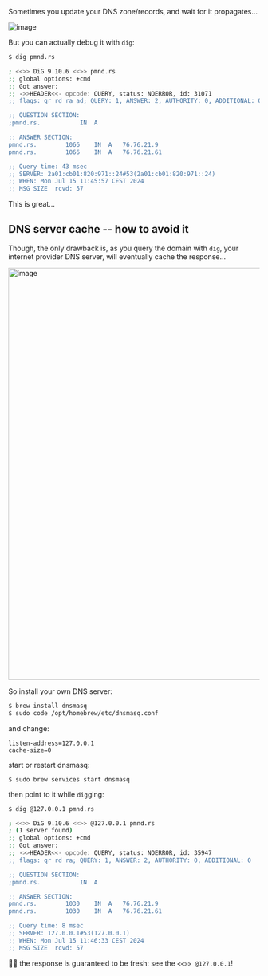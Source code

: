 Sometimes you update your DNS zone/records, and wait for it propagates...

![image](https://github.com/user-attachments/assets/8e340f59-8304-4a52-a9fa-9dedb0b689ed)

But you can actually debug it with `dig`:

```sh
$ dig pmnd.rs

; <<>> DiG 9.10.6 <<>> pmnd.rs
;; global options: +cmd
;; Got answer:
;; ->>HEADER<<- opcode: QUERY, status: NOERROR, id: 31071
;; flags: qr rd ra ad; QUERY: 1, ANSWER: 2, AUTHORITY: 0, ADDITIONAL: 0

;; QUESTION SECTION:
;pmnd.rs.			IN	A

;; ANSWER SECTION:
pmnd.rs.		1066	IN	A	76.76.21.9
pmnd.rs.		1066	IN	A	76.76.21.61

;; Query time: 43 msec
;; SERVER: 2a01:cb01:820:971::24#53(2a01:cb01:820:971::24)
;; WHEN: Mon Jul 15 11:45:57 CEST 2024
;; MSG SIZE  rcvd: 57
```

This is great...

## DNS server cache -- how to avoid it

Though, the only drawback is, as you query the domain with `dig`, your internet provider DNS server, will eventually cache the response...

<img width="827" alt="image" src="https://github.com/user-attachments/assets/e74bc33e-1693-42f8-b6c4-d2a84f519780">

So install your own DNS server:

```sh
$ brew install dnsmasq
$ sudo code /opt/homebrew/etc/dnsmasq.conf
```

and change:

```
listen-address=127.0.0.1
cache-size=0
```

start or restart dnsmasq:

```
$ sudo brew services start dnsmasq
```

then point to it while `dig`ging:

```sh
$ dig @127.0.0.1 pmnd.rs

; <<>> DiG 9.10.6 <<>> @127.0.0.1 pmnd.rs
; (1 server found)
;; global options: +cmd
;; Got answer:
;; ->>HEADER<<- opcode: QUERY, status: NOERROR, id: 35947
;; flags: qr rd ra; QUERY: 1, ANSWER: 2, AUTHORITY: 0, ADDITIONAL: 0

;; QUESTION SECTION:
;pmnd.rs.			IN	A

;; ANSWER SECTION:
pmnd.rs.		1030	IN	A	76.76.21.9
pmnd.rs.		1030	IN	A	76.76.21.61

;; Query time: 8 msec
;; SERVER: 127.0.0.1#53(127.0.0.1)
;; WHEN: Mon Jul 15 11:46:33 CEST 2024
;; MSG SIZE  rcvd: 57
```

🙌🏻 the response is guaranteed to be fresh: see the `<<>> @127.0.0.1`!
